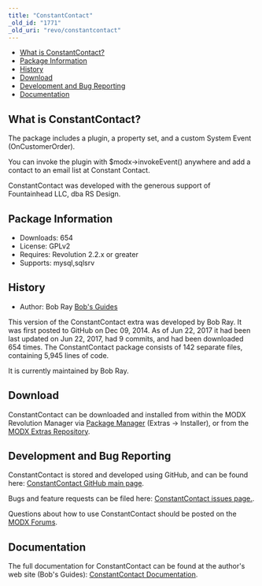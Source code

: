 ```yaml
---
title: "ConstantContact"
_old_id: "1771"
_old_uri: "revo/constantcontact"
---
```


- [What is ConstantContact?](#ConstantContact-WhatisConstantContact)
- [Package Information](#ConstantContact-Information)
- [History](#ConstantContact-History)
- [Download](#ConstantContact-Download)
- [Development and Bug Reporting](#ConstantContact-DevelopmentandBugReporting)
- [Documentation](#ConstantContact-Documentation)
 
## What is ConstantContact?

The package includes a plugin, a property set, and a custom System Event (OnCustomerOrder).

You can invoke the plugin with $modx->invokeEvent() anywhere and add a contact to an email list at Constant Contact.

ConstantContact was developed with the generous support of Fountainhead LLC, dba RS Design.

## Package Information

- Downloads: 654
- License: GPLv2
- Requires: Revolution 2.2.x or greater
- Supports: mysql,sqlsrv

## History

- Author: Bob Ray [Bob's Guides](https://bobsguides.com)

 This version of the ConstantContact extra was developed by Bob Ray. It was first posted to GitHub on Dec 09, 2014. As of Jun 22, 2017 it had been last updated on Jun 22, 2017, had 9 commits, and had been downloaded 654 times. The ConstantContact package consists of 142 separate files, containing 5,945 lines of code.

It is currently maintained by Bob Ray.

## Download

 ConstantContact can be downloaded and installed from within the MODX Revolution Manager via [Package Manager](developing-in-modx/advanced-development/package-management "Package Manager") (Extras -> Installer), or from the [MODX Extras Repository](https://modx.com/extras/package/constantcontact).

## Development and Bug Reporting 

 ConstantContact is stored and developed using GitHub, and can be found here: [ConstantContact GitHub main page](https://github.com/BobRay/ConstantContact).

 Bugs and feature requests can be filed here: [ConstantContact issues page.](https://github.com/BobRay/ConstantContact/issues).

Questions about how to use ConstantContact should be posted on the [MODX Forums](https://forums.modx.com).

## Documentation

 The full documentation for ConstantContact can be found at the author's web site (Bob's Guides): [ConstantContact Documentation](https://bobsguides.com/constantcontact-tutorial.html).